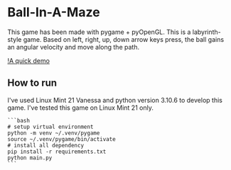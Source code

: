 # Ball-In-A-Maze
This game has been made with pygame + pyOpenGL.
This is a labyrinth-style game. Based on left, right, up, down arrow keys press, the ball gains an angular velocity and move along the path. 

[!A quick demo](https://www.youtube.com/watch?v=QibhT_kXUJY)
## How to run
I've used Linux Mint 21 Vanessa and python version 3.10.6 to develop this game. I've tested this game on Linux Mint 21 only.

<pre><code>```bash
# setup virtual environment
python -m venv ~/.venv/pygame
source ~/.venv/pygame/bin/activate
# install all dependency
pip install -r requirements.txt
python main.py
```</code></pre>
